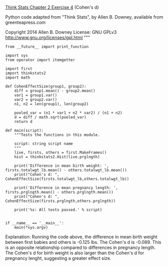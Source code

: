 [Think Stats Chapter 2 Exercise 4](http://greenteapress.com/thinkstats2/html/thinkstats2003.html#toc24) (Cohen's d)

Python code adapted from "Think Stats",
by Allen B. Downey, available from greenteapress.com

Copyright 2014 Allen B. Downey
License: GNU GPLv3 http://www.gnu.org/licenses/gpl.html
"""

    from __future__ import print_function

    import sys
    from operator import itemgetter

    import first
    import thinkstats2
    import math

    def CohenEffectSize(group1, group2):
        diff = group1.mean() - group2.mean()
        var1 = group1.var()
        var2 = group2.var()
        n1, n2 = len(group1), len(group2)

        pooled_var = (n1 * var1 + n2 * var2) / (n1 + n2)
        d = diff / math.sqrt(pooled_var)
        return d

    def main(script):
        """Tests the functions in this module.

        script: string script name
        """
        live, firsts, others = first.MakeFrames()
        hist = thinkstats2.Hist(live.prglngth)
        
        print('Difference in mean birth weight: ', firsts.totalwgt_lb.mean() - others.totalwgt_lb.mean())
        print("Cohen's d: ", CohenEffectSize(firsts.totalwgt_lb,others.totalwgt_lb))
    
        print('Difference in mean pregnancy length: ', firsts.prglngth.mean() - others.prglngth.mean())
        print("Cohen's d: ", CohenEffectSize(firsts.prglngth,others.prglngth))
     
        print('%s: All tests passed.' % script)


    if __name__ == '__main__':
        main(*sys.argv)

Explanation:
Running the code above, the difference in mean birth weight between first babies and others is -0.125 lbs. The Cohen's d is -0.089. This is an opposite relationship compared to differences in pregnancy length. The Cohen's d for birth weight is also larger than the Cohen's d for pregnancy lenght, suggesting a greater effect size.
